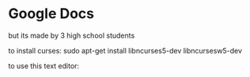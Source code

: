 # Google Docs 
but its made by 3 high school students

to install curses: sudo apt-get install libncurses5-dev libncursesw5-dev

to use this text editor:
